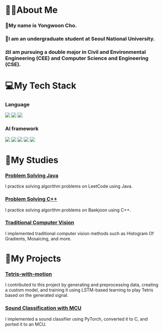 # 👨‍🎓About Me
### 📛My name is Yongwoon Cho.
### 🌱I am an undergraduate student at Seoul National University.
### ⚖️I am pursuing a double major in Civil and Environmental Engineering (CEE) and Computer Science and Engineering (CSE).

# 💻My Tech Stack
### Language
<a href="https://github.com/ChoYongwoon/Study" target="_blank"><img src="https://img.shields.io/badge/-C/C++-green?style=for-the-badge&logo=c%2B%2B&logoColor=white"/></a>
<a href="https://github.com/ChoYongwoon/LeetCode" target="_blank"><img src="https://img.shields.io/badge/-Java-orange?style=for-the-badge&logo=OpenJDK&logoColor=white"/></a>
<a href="https://github.com/ChoYongwoon/ComputerVision" target="_blank"><img src="https://img.shields.io/badge/-Python-blue?style=for-the-badge&logo=python&logoColor=white"/></a>


### AI framework
<img src="https://img.shields.io/badge/-NumPy-brightgreen?style=for-the-badge&logo=numpy&logoColor=white"/></a>
<img src="https://img.shields.io/badge/-Pandas-red?style=for-the-badge&logo=pandas&logoColor=white"/></a>
<img src="https://img.shields.io/badge/-TensorFlow-ff69b4?style=for-the-badge&logo=tensorflow&logoColor=white"/></a>
<img src="https://img.shields.io/badge/-PyTorch-blueviolet?style=for-the-badge&logo=pytorch&logoColor=white"/></a>
<img src="https://img.shields.io/badge/-Scikit--Learn-9cf?style=for-the-badge&logo=scikit-learn&logoColor=white"/></a>

# 📖My Studies
### [Problem Solving Java](https://github.com/ChoYongwoon/LeetCode)
I practice solving algorithm problems on LeetCode using Java.
### [Problem Solving C++](https://github.com/ChoYongwoon/Study)
I practice solving algorithm problems on Baekjoon using C++.
### [Traditional Computer Vision](https://github.com/ChoYongwoon/ComputerVision)
I implemented traditional computer vision methods such as Histogram Of Gradients, Mosaicing, and more.

# 📓My Projects
### [Tetris-with-motion](https://github.com/snucv-2022-team19/tetris-with-motion)
I contributed to this project by generating and preprocessing data, creating a custom model, and training it using LSTM-based learning to play Tetris based on the generated signal.
### [Sound Classification with MCU](https://github.com/ChoYongwoon/Sound_classification_by_MCU)
I implemented a sound classifier using PyTorch, converted it to C, and ported it to an MCU.

<!--
**ChoYongwoon/ChoYongwoon** is a ✨ _special_ ✨ repository because its `README.md` (this file) appears on your GitHub profile.

Here are some ideas to get you started:

- 🔭 I’m currently working on ...
- 🌱 I’m currently learning ...
- 👯 I’m looking to collaborate on ...
- 🤔 I’m looking for help with ...
- 💬 Ask me about ...
- 📫 How to reach me: ...
- 😄 Pronouns: ...
- ⚡ Fun fact: ...
-->
